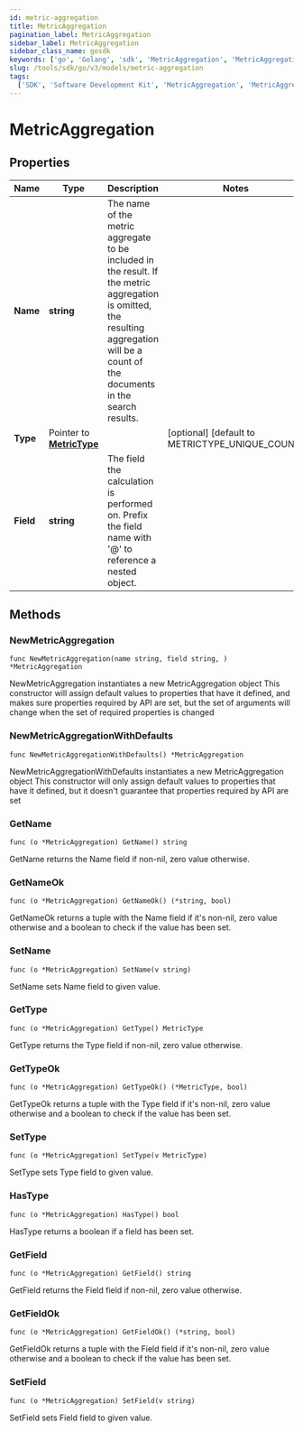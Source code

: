 ```yaml
---
id: metric-aggregation
title: MetricAggregation
pagination_label: MetricAggregation
sidebar_label: MetricAggregation
sidebar_class_name: gosdk
keywords: ['go', 'Golang', 'sdk', 'MetricAggregation', 'MetricAggregation']
slug: /tools/sdk/go/v3/models/metric-aggregation
tags:
  ['SDK', 'Software Development Kit', 'MetricAggregation', 'MetricAggregation']
---
```


# MetricAggregation

## Properties

| Name | Type | Description | Notes |
| --- | --- | --- | --- |
| **Name** | **string** | The name of the metric aggregate to be included in the result. If the metric aggregation is omitted, the resulting aggregation will be a count of the documents in the search results. |
| **Type** | Pointer to [**MetricType**](metric-type) |  | [optional] [default to METRICTYPE_UNIQUE_COUNT] |
| **Field** | **string** | The field the calculation is performed on. Prefix the field name with '@' to reference a nested object. |

## Methods

### NewMetricAggregation

`func NewMetricAggregation(name string, field string, ) *MetricAggregation`

NewMetricAggregation instantiates a new MetricAggregation object This constructor will assign default values to properties that have it defined, and makes sure properties required by API are set, but the set of arguments will change when the set of required properties is changed

### NewMetricAggregationWithDefaults

`func NewMetricAggregationWithDefaults() *MetricAggregation`

NewMetricAggregationWithDefaults instantiates a new MetricAggregation object This constructor will only assign default values to properties that have it defined, but it doesn't guarantee that properties required by API are set

### GetName

`func (o *MetricAggregation) GetName() string`

GetName returns the Name field if non-nil, zero value otherwise.

### GetNameOk

`func (o *MetricAggregation) GetNameOk() (*string, bool)`

GetNameOk returns a tuple with the Name field if it's non-nil, zero value otherwise and a boolean to check if the value has been set.

### SetName

`func (o *MetricAggregation) SetName(v string)`

SetName sets Name field to given value.

### GetType

`func (o *MetricAggregation) GetType() MetricType`

GetType returns the Type field if non-nil, zero value otherwise.

### GetTypeOk

`func (o *MetricAggregation) GetTypeOk() (*MetricType, bool)`

GetTypeOk returns a tuple with the Type field if it's non-nil, zero value otherwise and a boolean to check if the value has been set.

### SetType

`func (o *MetricAggregation) SetType(v MetricType)`

SetType sets Type field to given value.

### HasType

`func (o *MetricAggregation) HasType() bool`

HasType returns a boolean if a field has been set.

### GetField

`func (o *MetricAggregation) GetField() string`

GetField returns the Field field if non-nil, zero value otherwise.

### GetFieldOk

`func (o *MetricAggregation) GetFieldOk() (*string, bool)`

GetFieldOk returns a tuple with the Field field if it's non-nil, zero value otherwise and a boolean to check if the value has been set.

### SetField

`func (o *MetricAggregation) SetField(v string)`

SetField sets Field field to given value.
